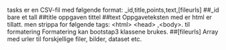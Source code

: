tasks er en CSV-fil med følgende format:
_id,title,points,text,[fileurls]
##_id
bare et tall
##title
oppgaven tittel
##text
Oppgaveteksten med er html er tillatt. men strippa for følgende tags: \<html\> \<head\> ,\<body\>. til formatering Formatering kan bootstap3 klassene brukes.
##[fileurls]
Array med urler til forskjellige filer, bilder, dataset etc.
